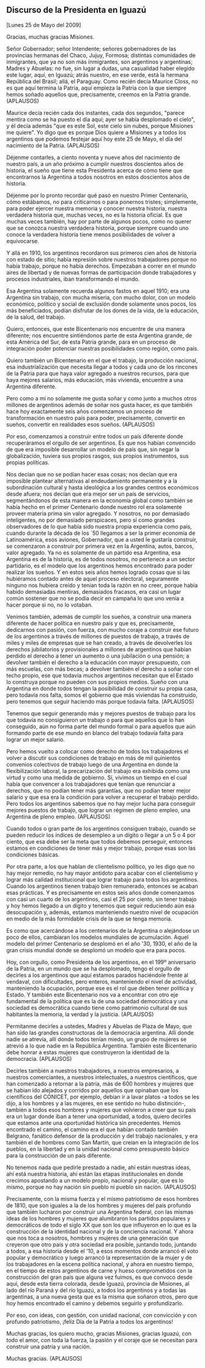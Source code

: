 Discurso de la Presidenta en Iguazú
-----------------------------------

[Lunes 25 de Mayo del 2009]

Gracias, muchas gracias Misiones.

Señor Gobernador; señor Intendente; señores gobernadores de las
provincias hermanas del Chaco, Jujuy, Formosa; distintas comunidades de
inmigrantes, que ya no son más inmigrantes, son argentinos y argentinas;
Madres y Abuelas: no fue, sin lugar a dudas, una casualidad haber
elegido este lugar, aquí, en Iguazú; atrás nuestro, en ese verde, está
la hermana República del Brasil; allá, el Paraguay. Como recién decía
Maurice Closs, no es que aquí termina la Patria, aquí empieza la Patria
con la que siempre hemos soñado aquellos que, precisamente, creemos en
la Patria grande. (APLAUSOS)

Maurice decía recién cada dos instantes, cada dos segundos, "parece
mentira como se ha puesto el día aquí; ayer se había desplomado el
cielo", y él decía además "que es este Sol, este cielo sin nubes, porque
Misiones me quiere". Yo digo que es porque Dios quiere a Misiones y a
todos los argentinos que podemos festejar aquí hoy este 25 de Mayo, el
día del nacimiento de la Patria. (APLAUSOS)

Déjenme contarles, a ciento noventa y nueve años del nacimiento de
nuestro país, a un año próximo a cumplir nuestros doscientos años de
historia, el sueño que tiene esta Presidenta acerca de cómo tiene que
encontrarnos la Argentina a todos nosotros en estos doscientos años de
historia.

Déjenme por lo pronto recordar qué pasó en nuestro Primer Centenario,
cómo estábamos, no para criticarnos o para ponernos tristes;
simplemente, para poder ejercer nuestra memoria y conocer nuestra
historia, nuestra verdadera historia que, muchas veces, no es la
historia oficial. Es que muchas veces también, hay por parte de algunos
pocos, como no querer que se conozca nuestra verdadera historia, porque
siempre cuando uno conoce la verdadera historia tiene menos
posibilidades de volver a equivocarse.

Y allá en 1910, los argentinos recordaron sus primeros cien años de
historia con estado de sitio; había represión sobre nuestros
trabajadores porque no había trabajo, porque no había derechos.
Empezaban a correr en el mundo aires de libertad y de nuevas formas de
participación donde trabajadores y procesos industriales, iban
transformando el mundo.

Esa Argentina solamente recuerda algunos fastos en aquel 1910; era una
Argentina sin trabajo, con mucha miseria, con mucho dolor, con un modelo
económico, político y social de exclusión donde solamente unos pocos,
los más beneficiados, podían disfrutar de los dones de la vida, de la
educación, de la salud, del trabajo.

Quiero, entonces, que este Bicentenario nos encuentre de una manera
diferente; nos encuentre sintiéndonos parte de esta Argentina grande, de
esta América del Sur, de esta Patria grande, para en un proceso de
integración poder potenciar nuestras posibilidades como región, como
país.

Quiero también un Bicentenario en el que el trabajo, la producción
nacional, esa industrialización que necesita llegar a todos y cada uno
de los rincones de la Patria para que haya valor agregado a nuestros
recursos, para que haya mejores salarios, más educación, más vivienda,
encuentre a una Argentina diferente.

Pero como a mí no solamente me gusta soñar y como junto a muchos otros
millones de argentinos además de soñar nos gusta hacer, es que también
hace hoy exactamente seis años comenzamos un proceso de transformación
en nuestro país para poder, precisamente, convertir en sueños, convertir
en realidades esos sueños. (APLAUSOS)

Por eso, comenzamos a construir entre todos un país diferente donde
recuperáramos el orgullo de ser argentinos. Es que nos habían convencido
de que era imposible desarrollar un modelo de país que, sin negar la
globalización, tuviera sus propios rasgos, sus propios instrumentos, sus
propias políticas.

Nos decían que no se podían hacer esas cosas; nos decían que era
imposible plantear alternativas al endeudamiento permanente y a la
subordinación cultural y hasta ideológica a los grandes centros
económicos desde afuera; nos decían que era mejor ser un país de
servicios, segmentándonos de esta manera en la economía global como
también se había hecho en el primer Centenario donde nuestro rol era
solamente proveer materia prima sin valor agregado. Y nosotros, no por
demasiado inteligentes, no por demasiado perspicaces, pero sí como
grandes observadores de lo que había sido nuestra propia experiencia
como país, cuando durante la década de los ´50 llegamos a ser la primer
economía de Latinoamérica, esos aviones, Gobernador, que a usted le
gustaría construir, se comenzaron a construir por primera vez en la
Argentina, autos, barcos, valor agregado. Ya no es solamente de un
partido esa Argentina, esa Argentina es de la historia, es de todos
nosotros, no pertenece a un sector partidario, es el modelo que los
argentinos hemos encontrado para poder realizar los sueños. Y en estos
seis años hemos logrado cosas que si las hubiéramos contado antes de
aquel proceso electoral, seguramente ninguno nos hubiera creído y tenían
toda la razón en no creer, porque había habido demasiadas mentiras,
demasiados fracasos, era casi un lugar común sostener que no se podía
decir en campaña lo que uno venía a hacer porque si no, no lo votaban.

Venimos también, además de cumplir los sueños, a construir una manera
diferente de hacer política en nuestro país y que es, precisamente,
dedicarnos con pasión, con fuerza, con mucho coraje a construir ese
futuro de los argentinos a través de millones de puestos de trabajo, a
través de miles y miles de empresas que se han creado, a través de
devolverles los derechos jubilatorios y provisionales a millones de
argentinos que habían perdido el derecho a tener un aumento o una
jubilación o una pensión; a devolver también el derecho a la educación
con mayor presupuesto, con más escuelas, con más becas; a devolver
también el derecho a soñar con el techo propio, ese que todavía muchos
argentinos necesitan que el Estado lo construya porque no pueden con sus
propios medios. Sueño con una Argentina en donde todos tengan la
posibilidad de construir su propia casa, pero todavía nos falta, somos
el gobierno que más viviendas ha construido, pero tenemos que seguir
haciendo más porque todavía falta. (APLAUSOS)

Tenemos que seguir generando más y mejores puestos de trabajo para los
que todavía no consiguieron un trabajo o para que aquellos que lo han
conseguido, aún no forma parte del mundo formal o para aquellos que aún
formando parte de ese mundo en blanco del trabajo todavía falta para
lograr un mejor salario.

Pero hemos vuelto a colocar como derecho de todos los trabajadores el
volver a discutir sus condiciones de trabajo en más de mil quinientos
convenios colectivos de trabajo luego de una Argentina en donde la
flexibilización laboral, la precarización del trabajo era exhibida como
una virtud y como una medida de gobierno. Sí, vivimos un tiempo en el
cual había que convencer a los trabajadores que tenían que renunciar a
derechos, que no podían tener más garantías, que no podían tener mejor
salario y que esa era la condición para volver a recuperar el trabajo
perdido. Pero todos los argentinos sabemos que no hay mejor lucha para
conseguir mejores puestos de trabajo, que lograr un régimen de pleno
empleo, una Argentina de pleno empleo. (APLAUSOS)

Cuando todos o gran parte de los argentinos consiguen trabajo, cuando se
pueden reducir los índices de desempleo a un dígito o llegar a un 5 o 4
por ciento, que esa debe ser la meta que todos debemos perseguir,
entonces estamos en condiciones de tener más y mejor trabajo, porque
esas son las condiciones básicas.

Por otra parte, a los que hablan de clientelismo político, yo les digo
que no hay mejor remedio, no hay mayor antídoto para acabar con el
clientelismo y lograr más calidad institucional que lograr trabajo para
todos los argentinos. Cuando los argentinos tienen trabajo bien
remunerado, entonces se acaban esas prácticas. Y es precisamente en
estos seis años donde comenzamos con casi un cuarto de los argentinos,
casi el 25 por ciento, sin tener trabajo y hoy hemos llegado a un dígito
y tenemos que seguir reduciendo aún esa desocupación y, además, estamos
manteniendo nuestro nivel de ocupación en medio de la más formidable
crisis de la que se tenga memoria.

Es como que acercándose a los centenarios de la Argentina o alejándose
un poco de ellos, cambiaran los modelos mundiales de acumulación. Aquel
modelo del primer Centenario se desplomó en el año '30, 1930, el año de
la gran crisis mundial donde se desplomó un modelo que era para pocos.

Hoy, con orgullo, como Presidenta de los argentinos, en el 199º
aniversario de la Patria, en un mundo que se ha desplomado, tengo el
orgullo de decirles a los argentinos que aquí estamos parados haciéndole
frente al vendaval, con dificultades, pero enteros, manteniendo el nivel
de actividad, manteniendo la ocupación, porque ese es el rol que deben
tener política y Estado. Y también este Bicentenario nos va a encontrar
con otro eje fundamental de la política que es la de una sociedad
democrática y una sociedad es democrática cuando tiene como patrimonio
cultural de sus habitantes la memoria, la verdad y la justicia.
(APLAUSOS)

Permítanme decirles a ustedes, Madres y Abuelas de Plaza de Mayo, que
han sido las grandes constructoras de la democracia argentina. Allí
donde nadie se atrevía, allí donde todos tenían miedo, un grupo de
mujeres se atrevió a lo que nadie en la República Argentina. También
este Bicentenario debe honrar a estas mujeres que construyeron la
identidad de la democracia. (APLAUSOS)

Decirles también a nuestros trabajadores, a nuestros empresarios, a
nuestros comerciantes, a nuestros intelectuales, a nuestros científicos,
que han comenzado a retornar a la patria, más de 600 hombres y mujeres
que se habían ido alejados y corridos por aquellos que opinaban que los
científicos del CONICET, por ejemplo, debían ir a lavar platos -a todos
se les dijo, a los hombres y a las mujeres, en ese sentido no hubo
distinción-, también a todos esos hombres y mujeres que volvieron a
creer que su país era un lugar donde iban a tener una oportunidad, a
todos, quiero decirles que estamos ante una oportunidad histórica sin
precedentes. Hemos encontrado el camino, el camino era el que habían
contado también Belgrano, fanático defensor de la producción y del
trabajo nacionales, y era también el de hombres como San Martín, que
creían en la integración de los pueblos, en la libertad y en la unidad
nacional como presupuesto básico para la construcción de un país
diferente.

No tenemos nada que pedirle prestado a nadie, ahí están nuestras ideas,
ahí está nuestra historia, ahí están las etapas institucionales en donde
crecimos apostando a un modelo propio, nacional y popular, que es lo
mismo, porque no hay nación sin pueblo ni pueblo sin nación. (APLAUSOS)

Precisamente, con la misma fuerza y el mismo patriotismo de esos hombres
de 1810, que son iguales a la de los hombres y mujeres del país profundo
que también lucharon por construir una Argentina federal, con las mismas
ideas de los hombres y mujeres que alumbraron los partidos populares y
democráticos de todo el siglo XX que son los que influyeron en lo que es
la construcción de la identidad nacional y de la conciencia nacional. Y
ahora que nos toca a nosotros, hombres y mujeres de una generación que
creyeron que otro país y otra sociedad era posible, juntando todo,
juntando a todos, a esa historia desde el '10, a esos momentos donde
arrancó el voto popular y democrático y luego arrancó la representación
de la mujer y de los trabajadores en la escena política nacional, y
ahora en nuestro tiempo, en el tiempo de estos argentinos de carne y
hueso comprometidos con la construcción del gran país que alguna vez
fuimos, es que convoco desde aquí, desde esta tierra colorada, desde
Iguazú, provincia de Misiones, al lado del río Paraná y del río Iguazú,
a todos los argentinos y a todas las argentinas, a una nueva gesta que
es la misma que soñaron otros, pero que hoy hemos encontrado el camino y
debemos seguirlo y profundizarlo.

Por eso, con ideas, con gestión, con unidad nacional, con convicción y
con profundo patriotismo, ¡felíz Día de la Patria a todos los
argentinos!

Muchas gracias, los quiero mucho, gracias Misiones, gracias Iguazú, con
todo el amor, con toda la fuerza, la pasión y el coraje que se necesitan
para construir una patria y una nación.

Muchas gracias. (APLAUSOS)
